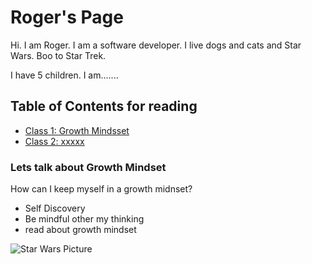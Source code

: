# Roger's Page

Hi.  I am Roger.  I am a software developer.  I live dogs and cats and Star Wars.  Boo to Star Trek.

I have 5 children.  I am.......


## Table of Contents for reading
- [Class 1: Growth Mindsset](growthmindset.md)
- [Class 2: xxxxx]()

### Lets talk about Growth Mindset

How can I keep myself in a growth midnset?

- Self Discovery
- Be mindful other my thinking
- read about growth mindset


![Star Wars Picture](https://cdn.mos.cms.futurecdn.net/DEpYy8jSdvD9dkvVDSPNoD-650-80.jpg.webp)
